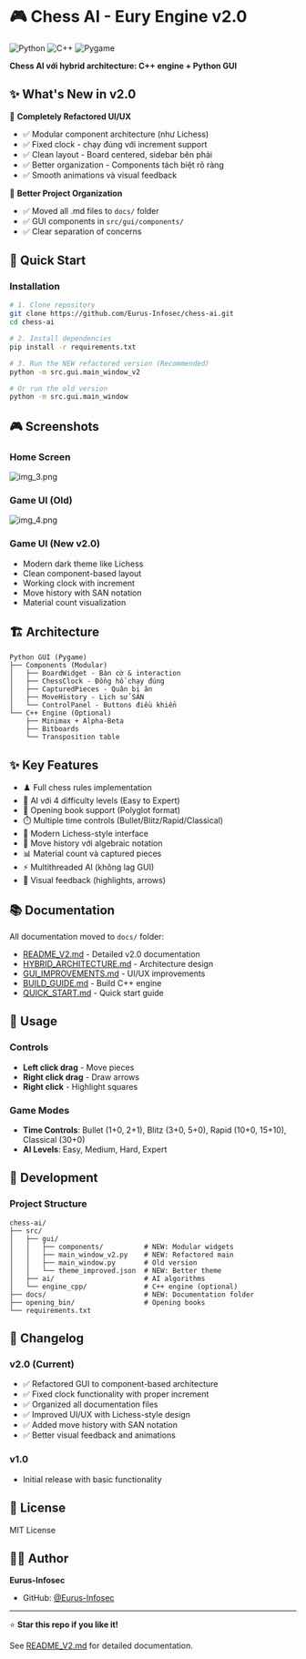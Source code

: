 # 🎮 Chess AI - Eury Engine v2.0

![Python](https://img.shields.io/badge/Python-3.8+-blue.svg)
![C++](https://img.shields.io/badge/C++-17-green.svg)
![Pygame](https://img.shields.io/badge/Pygame-2.5+-red.svg)

**Chess AI với hybrid architecture: C++ engine + Python GUI**

## ✨ What's New in v2.0

🎨 **Completely Refactored UI/UX**

- ✅ Modular component architecture (như Lichess)
- ✅ Fixed clock - chạy đúng với increment support
- ✅ Clean layout - Board centered, sidebar bên phải
- ✅ Better organization - Components tách biệt rõ ràng
- ✅ Smooth animations và visual feedback

📁 **Better Project Organization**

- ✅ Moved all .md files to `docs/` folder
- ✅ GUI components in `src/gui/components/`
- ✅ Clear separation of concerns

## 🚀 Quick Start

### Installation

```bash
# 1. Clone repository
git clone https://github.com/Eurus-Infosec/chess-ai.git
cd chess-ai

# 2. Install dependencies
pip install -r requirements.txt

# 3. Run the NEW refactored version (Recommended)
python -m src.gui.main_window_v2

# Or run the old version
python -m src.gui.main_window
```

## 🎮 Screenshots

### Home Screen

![img_3.png](img_3.png)

### Game UI (Old)

![img_4.png](img_4.png)

### Game UI (New v2.0)

- Modern dark theme like Lichess
- Clean component-based layout
- Working clock with increment
- Move history with SAN notation
- Material count visualization

## 🏗️ Architecture

```
Python GUI (Pygame)
├── Components (Modular)
│   ├── BoardWidget - Bàn cờ & interaction
│   ├── ChessClock - Đồng hồ chạy đúng
│   ├── CapturedPieces - Quân bị ăn
│   ├── MoveHistory - Lịch sử SAN
│   └── ControlPanel - Buttons điều khiển
└── C++ Engine (Optional)
    ├── Minimax + Alpha-Beta
    ├── Bitboards
    └── Transposition table
```

## ✨ Key Features

- ♟️ Full chess rules implementation
- 🤖 AI với 4 difficulty levels (Easy to Expert)
- 📖 Opening book support (Polyglot format)
- ⏱️ Multiple time controls (Bullet/Blitz/Rapid/Classical)
- 🎨 Modern Lichess-style interface
- 🔄 Move history với algebraic notation
- 📊 Material count và captured pieces
- ⚡ Multithreaded AI (không lag GUI)
- 🎯 Visual feedback (highlights, arrows)

## 📚 Documentation

All documentation moved to `docs/` folder:

- [README_V2.md](README_V2.md) - Detailed v2.0 documentation
- [HYBRID_ARCHITECTURE.md](docs/HYBRID_ARCHITECTURE.md) - Architecture design
- [GUI_IMPROVEMENTS.md](docs/GUI_IMPROVEMENTS.md) - UI/UX improvements
- [BUILD_GUIDE.md](docs/BUILD_GUIDE.md) - Build C++ engine
- [QUICK_START.md](docs/QUICK_START.md) - Quick start guide

## 🎯 Usage

### Controls

- **Left click drag** - Move pieces
- **Right click drag** - Draw arrows
- **Right click** - Highlight squares

### Game Modes

- **Time Controls**: Bullet (1+0, 2+1), Blitz (3+0, 5+0), Rapid (10+0, 15+10), Classical (30+0)
- **AI Levels**: Easy, Medium, Hard, Expert

## 🔧 Development

### Project Structure

```
chess-ai/
├── src/
│   ├── gui/
│   │   ├── components/          # NEW: Modular widgets
│   │   ├── main_window_v2.py    # NEW: Refactored main
│   │   ├── main_window.py       # Old version
│   │   └── theme_improved.json  # NEW: Better theme
│   ├── ai/                      # AI algorithms
│   └── engine_cpp/              # C++ engine (optional)
├── docs/                        # NEW: Documentation folder
├── opening_bin/                 # Opening books
└── requirements.txt
```

## 🐛 Changelog

### v2.0 (Current)

- ✅ Refactored GUI to component-based architecture
- ✅ Fixed clock functionality with proper increment
- ✅ Organized all documentation files
- ✅ Improved UI/UX with Lichess-style design
- ✅ Added move history with SAN notation
- ✅ Better visual feedback and animations

### v1.0

- Initial release with basic functionality

## 📝 License

MIT License

## 👨‍💻 Author

**Eurus-Infosec**

- GitHub: [@Eurus-Infosec](https://github.com/Eurus-Infosec)

---

⭐ **Star this repo if you like it!**

See [README_V2.md](README_V2.md) for detailed documentation.
